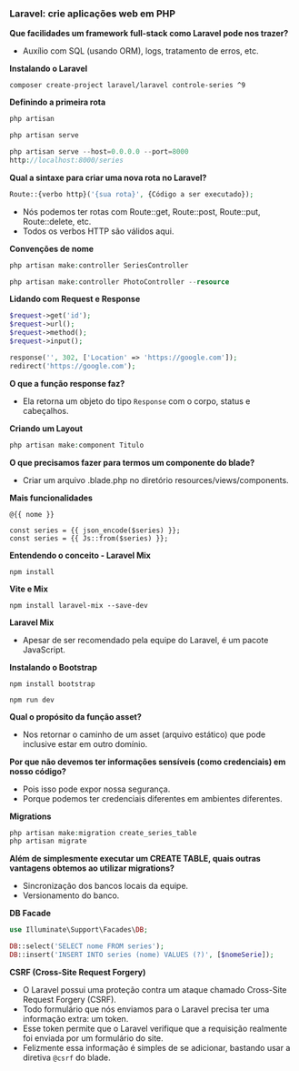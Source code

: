 ### Laravel: crie aplicações web em PHP

**Que facilidades um framework full-stack como Laravel pode nos trazer?**
- Auxílio com SQL (usando ORM), logs, tratamento de erros, etc.

**Instalando o Laravel**
```
composer create-project laravel/laravel controle-series ^9
```

**Definindo a primeira rota**
```php
php artisan
```

```php
php artisan serve
```

```php
php artisan serve --host=0.0.0.0 --port=8000
http://localhost:8000/series
```

**Qual a sintaxe para criar uma nova rota no Laravel?**
```php
Route::{verbo http}('{sua rota}', {Código a ser executado});
```

- Nós podemos ter rotas com Route::get, Route::post, Route::put, Route::delete, etc. 
- Todos os verbos HTTP são válidos aqui.

**Convenções de nome**
```php
php artisan make:controller SeriesController
```

```php
php artisan make:controller PhotoController --resource
```

**Lidando com Request e Response**
```php
$request->get('id');
$request->url();
$request->method();
$request->input();

response('', 302, ['Location' => 'https://google.com']);
redirect('https://google.com');
```

**O que a função response faz?**
- Ela retorna um objeto do tipo ```Response``` com o corpo, status e cabeçalhos.

**Criando um Layout**
```php
php artisan make:component Titulo
```

**O que precisamos fazer para termos um componente do blade?**
- Criar um arquivo .blade.php no diretório resources/views/components.

**Mais funcionalidades**
```
@{{ nome }}

const series = {{ json_encode($series) }};
const series = {{ Js::from($series) }};
```

**Entendendo o conceito - Laravel Mix**
```
npm install
```

**Vite e Mix**
```
npm install laravel-mix --save-dev
```

**Laravel Mix**
- Apesar de ser recomendado pela equipe do Laravel, é um pacote JavaScript.

**Instalando o Bootstrap**
```
npm install bootstrap
```

```
npm run dev
```

**Qual o propósito da função asset?**
- Nos retornar o caminho de um asset (arquivo estático) que pode inclusive estar em outro domínio.

**Por que não devemos ter informações sensíveis (como credenciais) em nosso código?**
- Pois isso pode expor nossa segurança.
- Porque podemos ter credenciais diferentes em ambientes diferentes.

**Migrations**
```php
php artisan make:migration create_series_table
php artisan migrate
```

**Além de simplesmente executar um CREATE TABLE, quais outras vantagens obtemos ao utilizar migrations?**
- Sincronização dos bancos locais da equipe.
- Versionamento do banco.

**DB Facade**
```php
use Illuminate\Support\Facades\DB;

DB::select('SELECT nome FROM series');
DB::insert('INSERT INTO series (nome) VALUES (?)', [$nomeSerie]);
```

**CSRF (Cross-Site Request Forgery)**
- O Laravel possui uma proteção contra um ataque chamado Cross-Site Request Forgery (CSRF).
- Todo formulário que nós enviamos para o Laravel precisa ter uma informação extra: um token.
- Esse token permite que o Laravel verifique que a requisição realmente foi enviada por um formulário do site.
- Felizmente essa informação é simples de se adicionar, bastando usar a diretiva ```@csrf``` do blade.
